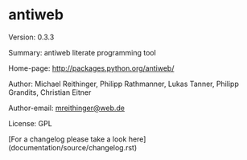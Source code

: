 # antiweb

Version: 0.3.3

Summary: antiweb literate programming tool

Home-page: http://packages.python.org/antiweb/

Author: Michael Reithinger, Philipp Rathmanner, Lukas Tanner, Philipp Grandits, Christian Eitner

Author-email: mreithinger@web.de

License: GPL

[For a changelog please take a look here] (documentation/source/changelog.rst)